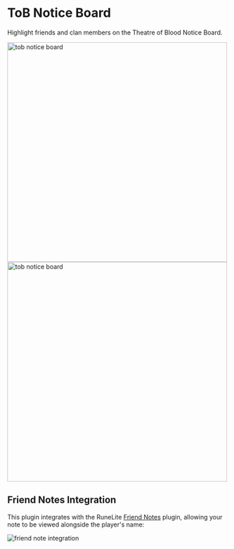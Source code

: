 # ToB Notice Board

Highlight friends and clan members on the Theatre of Blood Notice Board.

<img width="500" alt="tob notice board" src="https://user-images.githubusercontent.com/54762282/110707004-acf24b80-81c6-11eb-97ab-9a078d30591c.png">

<img width="500" alt="tob notice board" src="https://github.com/user-attachments/assets/638afcf1-06c7-4e5b-9933-a419214677d4">

## Friend Notes Integration

This plugin integrates with the RuneLite [Friend Notes](https://github.com/runelite/runelite/wiki/Friend-Notes) plugin, allowing your note to be viewed alongside the player's name:

![friend note integration](https://github.com/user-attachments/assets/8f58871d-2b21-4b3e-b6c9-b2d3a79d4209)
